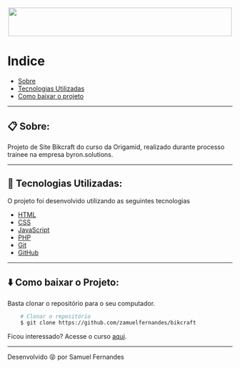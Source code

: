 <h1 align="center">
  <img src="https://i.ibb.co/LR9cC9m/Logo-modo-escuro-copiar.png" height = 64px width = 500px>  
</h1>

# Indice

- [Sobre](#-sobre)
- [Tecnologias Utilizadas](#-tecnologias-utilizadas)
- [Como baixar o projeto](#-como-baixar-o-projeto)

---

## 📋 Sobre:

Projeto de Site Bikcraft do curso da Origamid, realizado durante processo trainee na empresa byron.solutions.

---

## 🚀 Tecnologias Utilizadas:

O projeto foi desenvolvido utilizando as seguintes tecnologias

- [HTML](https://developer.mozilla.org/pt-BR/docs/Web/HTML)
- [CSS](https://developer.mozilla.org/pt-BR/docs/Web/CSS)
- [JavaScript](https://developer.mozilla.org/pt-BR/docs/Web/JavaScript)
- [PHP](https://www.php.net/)
- [Git](https://git-scm.com/)
- [GitHub](https://github.com/)

---

## ⬇️ Como baixar o Projeto:

Basta clonar o repositório para o seu computador.

```bash
    # Clonar o repositório
    $ git clone https://github.com/zamuelfernandes/bikcraft
```

Ficou interessado? Acesse o curso [aqui](https://www.origamid.com/curso/web-design-completo/).

---

Desenvolvido 😝 por Samuel Fernandes
